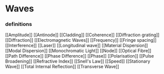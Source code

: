 # Waves

### definitions
[[Amplitude]]
[[Antinode]]
[[Cladding]]
[[Coherence]]
[[Diffraction grating]]
[[Diffraction]]
[[Electromagnetic Waves]]
[[Frequency]]
[[Fringe spacing]]
[[Interference]]
[[Laser]]
[[Longitudinal wave]]
[[Material Dispersion]]
[[Modal Dispersion]]
[[Monochromatic Light]]
[[Node]]
[[Optical Fibre]]
[[Path Difference]]
[[Phase Difference]]
[[Phase]]
[[Polarisation]]
[[Pulse Broadening]]
[[Refractive Index]]
[[Snell's Law]]
[[Speed]]
[[Stationary Wave]]
[[Total Internal Reflection]]
[[Transverse Wave]]